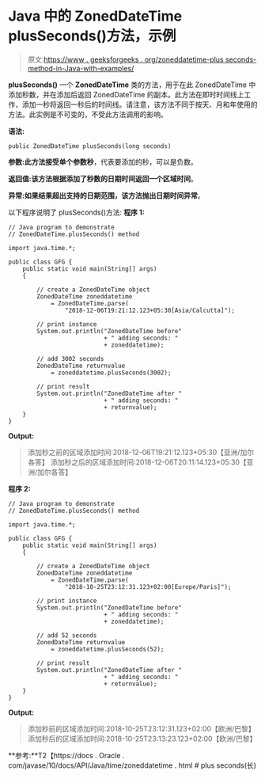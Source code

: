# Java 中的 ZonedDateTime plusSeconds()方法，示例

> 原文:[https://www . geeksforgeeks . org/zoneddatetime-plus seconds-method-in-Java-with-examples/](https://www.geeksforgeeks.org/zoneddatetime-plusseconds-method-in-java-with-examples/)

**plusSeconds()** 一个 **ZonedDateTime** 类的方法，用于在此 ZonedDateTime 中添加秒数，并在添加后返回 ZonedDateTime 的副本。此方法在即时时间线上工作，添加一秒将返回一秒后的时间线。请注意，该方法不同于按天、月和年使用的方法。此实例是不可变的，不受此方法调用的影响。

**语法:**

```
public ZonedDateTime plusSeconds(long seconds)

```

**参数:**此方法接受单个参数**秒**，代表要添加的秒，可以是负数。

**返回值:**该方法根据添加了秒数的日期时间返回一个**区域时间**。

**异常:**如果结果超出支持的日期范围，该方法抛出**日期时间异常**。

以下程序说明了 plusSeconds()方法:
**程序 1:**

```
// Java program to demonstrate
// ZonedDateTime.plusSeconds() method

import java.time.*;

public class GFG {
    public static void main(String[] args)
    {

        // create a ZonedDateTime object
        ZonedDateTime zoneddatetime
            = ZonedDateTime.parse(
                "2018-12-06T19:21:12.123+05:30[Asia/Calcutta]");

        // print instance
        System.out.println("ZonedDateTime before"
                           + " adding seconds: "
                           + zoneddatetime);

        // add 3002 seconds
        ZonedDateTime returnvalue
            = zoneddatetime.plusSeconds(3002);

        // print result
        System.out.println("ZonedDateTime after "
                           + " adding seconds: "
                           + returnvalue);
    }
}
```

**Output:**

> 添加秒之前的区域添加时间:2018-12-06T19:21:12.123+05:30【亚洲/加尔各答】
> 添加秒之后的区域添加时间:2018-12-06T20:11:14.123+05:30【亚洲/加尔各答】

**程序 2:**

```
// Java program to demonstrate
// ZonedDateTime.plusSeconds() method

import java.time.*;

public class GFG {
    public static void main(String[] args)
    {

        // create a ZonedDateTime object
        ZonedDateTime zoneddatetime
            = ZonedDateTime.parse(
                "2018-10-25T23:12:31.123+02:00[Europe/Paris]");

        // print instance
        System.out.println("ZonedDateTime before"
                           + " adding seconds: "
                           + zoneddatetime);

        // add 52 seconds
        ZonedDateTime returnvalue
            = zoneddatetime.plusSeconds(52);

        // print result
        System.out.println("ZonedDateTime after "
                           + " adding seconds: "
                           + returnvalue);
    }
}
```

**Output:**

> 添加秒前的区域添加时间:2018-10-25T23:12:31.123+02:00【欧洲/巴黎】
> 添加秒后的区域添加时间:2018-10-25T23:13:23.123+02:00【欧洲/巴黎】

**参考:**T2【https://docs . Oracle . com/javase/10/docs/API/Java/time/zoneddatetime . html # plus seconds(长)